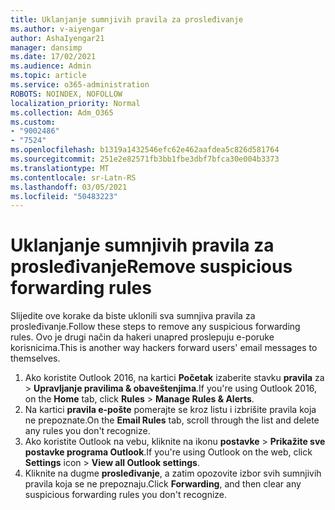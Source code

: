 ```yaml
---
title: Uklanjanje sumnjivih pravila za prosleđivanje
ms.author: v-aiyengar
author: AshaIyengar21
manager: dansimp
ms.date: 17/02/2021
ms.audience: Admin
ms.topic: article
ms.service: o365-administration
ROBOTS: NOINDEX, NOFOLLOW
localization_priority: Normal
ms.collection: Adm_O365
ms.custom:
- "9002486"
- "7524"
ms.openlocfilehash: b1319a1432546efc62e462aafdea5c826d581764
ms.sourcegitcommit: 251e2e82571fb3bb1fbe3dbf7bfca30e004b3373
ms.translationtype: MT
ms.contentlocale: sr-Latn-RS
ms.lasthandoff: 03/05/2021
ms.locfileid: "50483223"
---
```

# <a name="remove-suspicious-forwarding-rules"></a><span data-ttu-id="86af1-102">Uklanjanje sumnjivih pravila za prosleđivanje</span><span class="sxs-lookup"><span data-stu-id="86af1-102">Remove suspicious forwarding rules</span></span>

<span data-ttu-id="86af1-103">Slijedite ove korake da biste uklonili sva sumnjiva pravila za prosleđivanje.</span><span class="sxs-lookup"><span data-stu-id="86af1-103">Follow these steps to remove any suspicious forwarding rules.</span></span> <span data-ttu-id="86af1-104">Ovo je drugi način da hakeri unapred prosleрuju e-poruke korisnicima.</span><span class="sxs-lookup"><span data-stu-id="86af1-104">This is another way hackers forward users' email messages to themselves.</span></span>

1. <span data-ttu-id="86af1-105">Ako koristite Outlook 2016, na kartici **Početak** izaberite stavku **pravila** za  >  **Upravljanje pravilima & obaveštenjima**.</span><span class="sxs-lookup"><span data-stu-id="86af1-105">If you're using Outlook 2016, on the **Home** tab, click **Rules** > **Manage Rules & Alerts**.</span></span> 
1. <span data-ttu-id="86af1-106">Na kartici **pravila e-pošte** pomerajte se kroz listu i izbrišite pravila koja ne prepoznate.</span><span class="sxs-lookup"><span data-stu-id="86af1-106">On the **Email Rules** tab, scroll through the list and delete any rules you don't recognize.</span></span>
1. <span data-ttu-id="86af1-107">Ako koristite Outlook na vebu, kliknite na ikonu **postavke** > **Prikažite sve postavke programa Outlook**.</span><span class="sxs-lookup"><span data-stu-id="86af1-107">If you're using Outlook on the web, click **Settings** icon > **View all Outlook settings**.</span></span>
1. <span data-ttu-id="86af1-108">Kliknite na dugme **prosleđivanje**, a zatim opozovite izbor svih sumnjivih pravila koja se ne prepoznaju.</span><span class="sxs-lookup"><span data-stu-id="86af1-108">Click **Forwarding**, and then clear any suspicious forwarding rules you don't recognize.</span></span>
